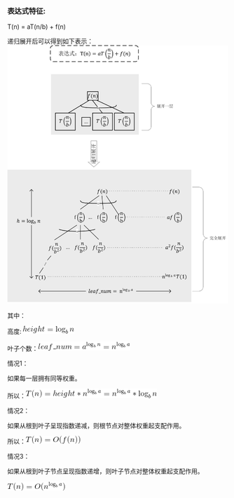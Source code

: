 ### 表达式特征:
T(n) = aT(n/b) + f(n)

递归展开后可以得到如下表示：
![递归展开](../pics/master_theorem.jpg)

其中：

高度: ![h]

叶子个数：![leaf]

情况1：

如果每一层拥有同等权重。

所以：![t_n_case1]

情况2：

如果从根到叶子呈现指数递减，则根节点对整体权重起支配作用。

所以：![t_n_case2]

情况3：

如果从根到叶子节点呈现指数递增，则叶子节点对整体权重起支配作用。

![t_n_case3]

[h]:../pics/h_log_bn.png 
[leaf]:../pics/leaf_num.png
[f_n]:../pics/f_n.png
[t_n_case1]:../pics/t_n_case1.png
[t_n_case2]:../pics/t_n_case2.png
[t_n_case3]:../pics/t_n_case3.png

<!--
T(n) = {height} * n^{\log_{b}a} = {n^{\log_{b}a}}*{\log_{b}n}
T(n) = O(n^{\log_{a}b})
T(n) = O(f(n))
height = \log_{b}n
{leaf\_num} = a^{\log_{b}n}= n^{\log_{b}a}

-->